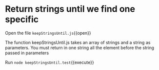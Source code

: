 # Return strings until we find one specific 

Open the file `keepStringsUntil.js`{{open}}

The function keepStringsUntil.js takes an array of strings and a string as parameters. You must return in one string all the element before the string passed in parameters

Run `node keepStringsUntil.test`{{execute}}